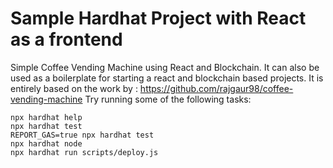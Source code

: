# Sample Hardhat Project with React as a frontend

Simple Coffee Vending Machine using React and Blockchain. It can also be used as a boilerplate for starting a react and blockchain based projects.
It is entirely based on the work by : https://github.com/rajgaur98/coffee-vending-machine
Try running some of the following tasks:

```shell
npx hardhat help
npx hardhat test
REPORT_GAS=true npx hardhat test
npx hardhat node
npx hardhat run scripts/deploy.js
```
